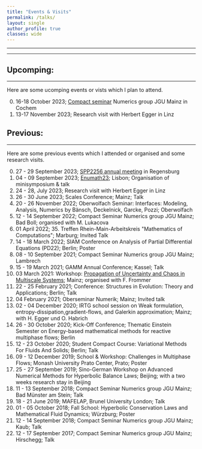 ```yaml
---
title: "Events & Visits"
permalink: /talks/
layout: single
author_profile: true
classes: wide
---
```

* * *
* * *

Upcomping:
------------------
* * *
Here are some ucomping events or vists which I plan to attend.

0. 16-18 October 2023; [Compact seminar](https://www.numerik.mathematik.uni-mainz.de/kompaktseminar-numerik-2023/) Numerics group JGU Mainz in Cochem
0. 13-17 November 2023; Research visit with Herbert Egger in Linz


Previous:
-----------------
* * *
Here are some previous events which I attended or organised and some research visits.

0. 27 - 29 September 2023; [SPP2256 annual meeting](https://spp2256.ur.de/events/annual-meetings/annual-meeting-2023) in Regensburg
0. 04 - 09 September 2023; [Enumath23](https://enumath2023.com/); Lisbon; Organisation of minisymposium & talk
0. 24 - 28, July 2023; Research visit with Herbert Egger in Linz
0. 26 - 30 June 2023; Scales Conference; Mainz; Talk
0. 20 - 26 November 2022; Oberwolfach Seminar: Interfaces: Modeling, Analysis, Numerics by Bänsch, Deckelnick, Garcke, Pozzi; Oberwolfach
0. 12 - 14 September 2022; Compact Seminar Numerics group JGU Mainz; Bad Boll; organised with M. Lukacova
0. 01 April 2022; 35. Treffen Rhein-Main-Arbeitskreis "Mathematics of Computations"; Marburg; Invited Talk
0. 14 - 18 March 2022; SIAM Conference on Analysis of Partial Differential Equations (PD22); Berlin; Poster
0. 08 - 10 September 2021; Compact Seminar Numerics group JGU Mainz; Lambrech
0. 15 - 19 March 2021; GAMM Annual Conference; Kassel; Talk
0. 03 March 2021: Workshop: [Propagation of Uncertainty and Chaos in Multiscale Systems](https://www.cecam.org/workshop-details/995); Mainz; organised with F. Frommer
0. 22 - 25 February 2021; Conference: Structures in Evolution: Theory and Applications; Berlin; Talk 
0. 04 February 2021; Oberseminar Numerik; Mainz; Invited talk
0. 02 - 04 December 2020; IRTG school session on Weak formulation, entropy-dissipation,gradient-flows, and Galerkin
approximation; Mainz; with H. Egger und O. Habrich
0. 26 - 30 October 2020; Kick-Off Conference; Thematic Einstein Semester on Energy-based mathematical methods for reactive multiphase flows; Berlin
0. 12 - 23 October 2020; Student Compact Course: Variational Methods For Fluids And Solids; Berlin; Talk
0. 09 - 12 December 2019; School & Workshop: Challenges in Multiphase Flows; Monash University Prato Center, Prato; Poster
0. 25 - 27 September 2019; Sino-German Workshop on Advanced Numerical Methods for Hyperbolic Balance Laws; Beijing; with a two weeks research stay in Beijing
0. 11 - 13 September 2018; Compact Seminar Numerics group JGU Mainz; Bad Münster am Stein; Talk
0. 18 - 21 June 2019; MAFELAP, Brunel University London; Talk
0. 01 - 05 October 2018; Fall School: Hyperbolic Conservation Laws and Mathematical Fluid Dynamics; Würzburg; Poster
0. 12 - 14 September 2018; Compact Seminar Numerics group JGU Mainz; Kaub; Talk
0. 12 - 17 September 2017; Compact Seminar Numerics group JGU Mainz; Hirschegg; Talk

